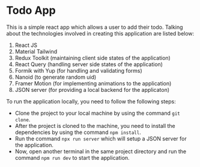 # Todo App

This is a simple react app which allows a user to add their todo. Talking about the technologies involved in creating this application are listed below:

1. React JS
2. Material Tailwind
3. Redux Toolkit (maintaining client side states of the application)
4. React Query (handling server side states of the application)
5. Formik with Yup (for handling and validating forms)
6. Nanoid (to generate random uid)
7. Framer Motion (for implementing animations to the application)
8. JSON server (for providing a local backend for the applicaton)

To run the application locally, you need to follow the following steps:

- Clone the project to your local machine by using the command `git clone`.
- After the project is cloned to the machine, you need to install the dependencies by using the command `npm install`.
- Run the command `npx run server` which will setup a JSON server for the application.
- Now, open another terminal in the same project directory and run the command `npm run dev` to start the application.
